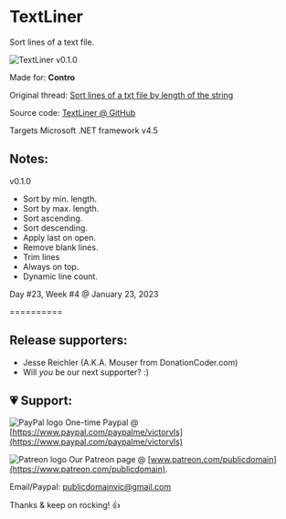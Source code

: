 # TextLiner

Sort lines of a text file.

![TextLiner v0.1.0](https://user-images.githubusercontent.com/54631779/214170446-86b7ed5b-74f6-4b89-9e8c-01ff8d4e335c.png)

Made for: **Contro**

Original thread: [Sort lines of a txt file by length of the string](https://www.donationcoder.com/forum/index.php?topic=43525.0)

Source code: [TextLiner @ GitHub](https://github.com/publicdomain/text-liner)

Targets Microsoft .NET framework v4.5

## Notes:

v0.1.0

- Sort by min. length.
- Sort by max. length.
- Sort ascending.
- Sort descending.
- Apply last on open.
- Remove blank lines.
- Trim lines
- Always on top.
- Dynamic line count.

Day #23, Week #4 @ January 23, 2023

==========

## Release supporters:

* Jesse Reichler (A.K.A. Mouser from DonationCoder.com)
* Will *you* be our next supporter? :)

## 💗 Support:

![PayPal logo](https://i.imgur.com/CSaPEFY.png) One-time Paypal @ [https://www.paypal.com/paypalme/victorvls](https://www.paypal.com/paypalme/victorvls)

![Patreon logo](https://i.imgur.com/LKBj3ih.png) Our Patreon page @ [www.patreon.com/publicdomain](https://www.patreon.com/publicdomain).

Email/Paypal: publicdomainvic@gmail.com

Thanks & keep on rocking! 👍
